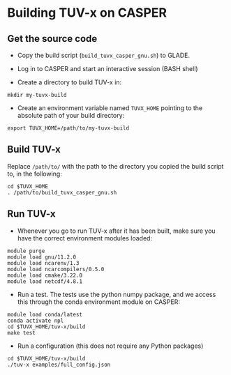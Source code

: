 # Building TUV-x on CASPER

## Get the source code

- Copy the build script (`build_tuvx_casper_gnu.sh`) to GLADE.

- Log in to CASPER and start an interactive session (BASH shell)

- Create a directory to build TUV-x in:

```
mkdir my-tuvx-build
```

- Create an environment variable named `TUVX_HOME` pointing to the absolute path of your build directory:

```
export TUVX_HOME=/path/to/my-tuvx-build
```

## Build TUV-x

Replace `/path/to/` with the path to the directory you copied the build script to, in the following:

```
cd $TUVX_HOME
. /path/to/build_tuvx_casper_gnu.sh
```

## Run TUV-x
- Whenever you go to run TUV-x after it has been built, make sure you have the correct environment modules loaded:

```
module purge
module load gnu/11.2.0
module load ncarenv/1.3
module load ncarcompilers/0.5.0
module load cmake/3.22.0
module load netcdf/4.8.1
```

- Run a test. The tests use the python numpy package, and we access this through the conda environment module on CASPER:

```
module load conda/latest
conda activate npl
cd $TUVX_HOME/tuv-x/build
make test
```

- Run a configuration (this does not require any Python packages)

```
cd $TUVX_HOME/tuv-x/build
./tuv-x examples/full_config.json
```

